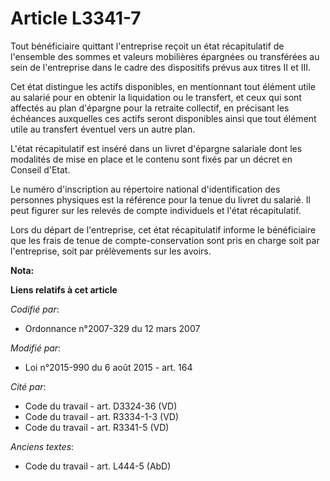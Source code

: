 # Article L3341-7

Tout bénéficiaire quittant l'entreprise reçoit un état récapitulatif de l'ensemble des sommes et valeurs mobilières épargnées
ou transférées au sein de l'entreprise dans le cadre des dispositifs prévus aux titres II et III.

Cet état distingue les actifs disponibles, en mentionnant tout élément utile au salarié pour en obtenir la liquidation ou le
transfert, et ceux qui sont affectés au plan d'épargne pour la retraite collectif, en précisant les échéances auxquelles ces
actifs seront disponibles ainsi que tout élément utile au transfert éventuel vers un autre plan.

L'état récapitulatif est inséré dans un livret d'épargne salariale dont les modalités de mise en place et le contenu sont
fixés par un décret en Conseil d'Etat.

Le numéro d'inscription au répertoire national d'identification des personnes physiques est la référence pour la tenue du
livret du salarié. Il peut figurer sur les relevés de compte individuels et l'état récapitulatif.

Lors du départ de l'entreprise, cet état récapitulatif informe le bénéficiaire que les frais de tenue de compte-conservation
sont pris en charge soit par l'entreprise, soit par prélèvements sur les avoirs.

**Nota:**



**Liens relatifs à cet article**

_Codifié par_:

  - Ordonnance n°2007-329 du 12 mars 2007

_Modifié par_:

  - Loi n°2015-990 du 6 août 2015 - art. 164

_Cité par_:

  - Code du travail - art. D3324-36 (VD)
  - Code du travail - art. R3334-1-3 (VD)
  - Code du travail - art. R3341-5 (VD)

_Anciens textes_:

  - Code du travail - art. L444-5 (AbD)
